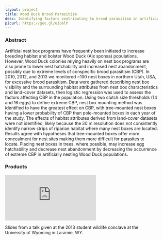 ```yaml
---
layout: project
title: Wood Duck Brood Parasitism
desc: Identifying factors contributing to brood parasitism in artificially nesting Wood Duck populations
picurl: https://goo.gl/uJp6lP
---
```

<h3>Abstract</h3>

Artificial nest box programs have frequently been initiated to increase breeding habitat and bolster Wood Duck (Aix sponsa) populations. 
However, Wood Duck colonies relying heavily on nest box programs are also prone to lower nest hatchability and increased nest abandonment, 
possibly due to extreme levels of conspecific brood parasitism (CBP). In 2010, 2012, and 2013 we monitored ~100 nest boxes in northern Utah, USA, for excessive brood parasitism. 
Data were gathered describing nest box visibility and the surrounding habitat attributes from nest box characteristics and land-cover datasets, 
then logistic regression was used to assess the factors affecting CBP in the population. Using two clutch size thresholds (14 and 16 eggs) to define extreme CBP, 
nest box mounting method was identified to have the greatest effect on CBP, 
with tree-mounted nest boxes having a lower probability of CBP than pole-mounted boxes in each year of the study. 
The effects of habitat attributes derived from land-cover datasets were not identified, 
likely because the 30 m resolution does not consistently identify narrow strips of riparian habitat where many nest boxes are located. 
Results agree with hypotheses that tree-mounted boxes offer more concealment for nest sites making them more difficult for parasites to locate. 
Placing nest boxes in trees, where possible, 
may increase egg hatchability and decrease nest abandonment by decreasing the occurrence of extreme CBP in artificially nesting Wood Duck populations.

<h3>Products</h3>

<div class="blog-slides">
	<iframe src="https://docs.google.com/presentation/d/1qq_gVPf7ovk-bY5VGoY5G5e2XGpKFXmBxe5lGus8nXs/embed?start=false&loop=true&delayms=5000" frameborder="0" allowfullscreen="true" mozallowfullscreen="true" webkitallowfullscreen="true"></iframe>
	<p>Slides from a talk given at the 2013 student wildlife conclave at the University of Wyoming in Laramie, WY.</p>
</div>